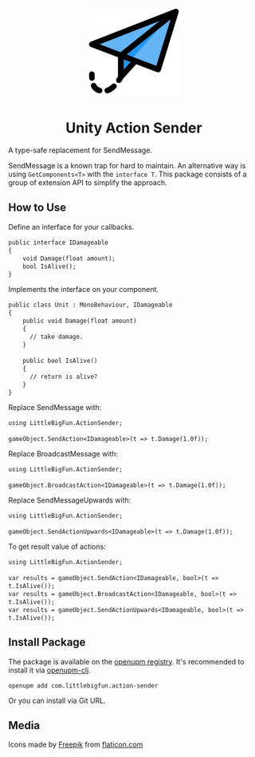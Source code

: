 <p align="center">
  <img width="180" src="https://raw.githubusercontent.com/favoyang/unity-action-sender/master/Media~/icon-512.png" alt="logo">
</p>
<h1 align="center">Unity Action Sender</h1>

A type-safe replacement for SendMessage.

SendMessage is a known trap for hard to maintain. An alternative way is using `GetComponents<T>` with the `interface T`. This package consists of a group of extension API to simplify the approach.

## How to Use

Define an interface for your callbacks.

```
public interface IDamageable
{
    void Damage(float amount);
    bool IsAlive();
}
```

Implements the interface on your component.

```
public class Unit : MonoBehaviour, IDamageable
{
    public void Damage(float amount)
    {
      // take damage.
    }

    public bool IsAlive()
    {
      // return is alive?
    }
}
```

Replace SendMessage with:

```
using LittleBigFun.ActionSender;

gameObject.SendAction<IDamageable>(t => t.Damage(1.0f));
```

Replace BroadcastMessage with:

```
using LittleBigFun.ActionSender;

gameObject.BroadcastAction<IDamageable>(t => t.Damage(1.0f));
```

Replace SendMessageUpwards with:

```
using LittleBigFun.ActionSender;

gameObject.SendActionUpwards<IDamageable>(t => t.Damage(1.0f));
```

To get result value of actions:
```
using LittleBigFun.ActionSender;

var results = gameObject.SendAction<IDamageable, bool>(t => t.IsAlive());
var results = gameObject.BroadcastAction<IDamageable, bool>(t => t.IsAlive());
var results = gameObject.SendActionUpwards<IDamageable, bool>(t => t.IsAlive());
```

## Install Package

The package is available on the [openupm registry](https://openupm.com). It's recommended to install it via [openupm-cli](https://github.com/openupm/openupm-cli).

```
openupm add com.littlebigfun.action-sender
```

Or you can install via Git URL.

## Media

Icons made by [Freepik](https://www.flaticon.com/authors/freepik) from [flaticon.com](http://www.flaticon.com)

